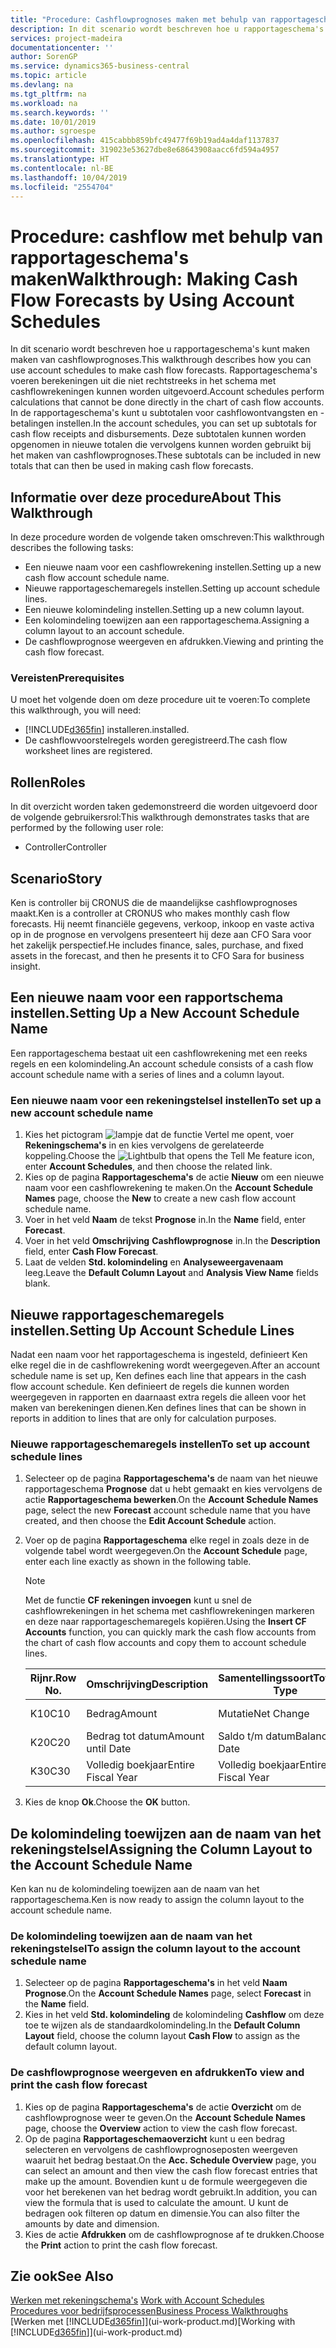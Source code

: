 ```yaml
---
title: "Procedure: Cashflowprognoses maken met behulp van rapportageschema's | Microsoft Docs"
description: In dit scenario wordt beschreven hoe u rapportageschema's kunt maken maken van cashflowprognoses. Rapportageschema's voeren berekeningen uit die niet rechtstreeks in het schema met cashflowrekeningen kunnen worden uitgevoerd. In de rapportageschema's kunt u subtotalen voor cashflowontvangsten en -betalingen instellen. Deze subtotalen kunnen worden opgenomen in nieuwe totalen die vervolgens kunnen worden gebruikt bij het maken van cashflowprognoses.
services: project-madeira
documentationcenter: ''
author: SorenGP
ms.service: dynamics365-business-central
ms.topic: article
ms.devlang: na
ms.tgt_pltfrm: na
ms.workload: na
ms.search.keywords: ''
ms.date: 10/01/2019
ms.author: sgroespe
ms.openlocfilehash: 415cabbb859bfc49477f69b19ad4a4daf1137837
ms.sourcegitcommit: 319023e53627dbe8e68643908aacc6fd594a4957
ms.translationtype: HT
ms.contentlocale: nl-BE
ms.lasthandoff: 10/04/2019
ms.locfileid: "2554704"
---
```

# <a name="walkthrough-making-cash-flow-forecasts-by-using-account-schedules"></a><span data-ttu-id="f9bff-106">Procedure: cashflow met behulp van rapportageschema's maken</span><span class="sxs-lookup"><span data-stu-id="f9bff-106">Walkthrough: Making Cash Flow Forecasts by Using Account Schedules</span></span>
<span data-ttu-id="f9bff-107">In dit scenario wordt beschreven hoe u rapportageschema's kunt maken maken van cashflowprognoses.</span><span class="sxs-lookup"><span data-stu-id="f9bff-107">This walkthrough describes how you can use account schedules to make cash flow forecasts.</span></span> <span data-ttu-id="f9bff-108">Rapportageschema's voeren berekeningen uit die niet rechtstreeks in het schema met cashflowrekeningen kunnen worden uitgevoerd.</span><span class="sxs-lookup"><span data-stu-id="f9bff-108">Account schedules perform calculations that cannot be done directly in the chart of cash flow accounts.</span></span> <span data-ttu-id="f9bff-109">In de rapportageschema's kunt u subtotalen voor cashflowontvangsten en -betalingen instellen.</span><span class="sxs-lookup"><span data-stu-id="f9bff-109">In the account schedules, you can set up subtotals for cash flow receipts and disbursements.</span></span> <span data-ttu-id="f9bff-110">Deze subtotalen kunnen worden opgenomen in nieuwe totalen die vervolgens kunnen worden gebruikt bij het maken van cashflowprognoses.</span><span class="sxs-lookup"><span data-stu-id="f9bff-110">These subtotals can be included in new totals that can then be used in making cash flow forecasts.</span></span>  

## <a name="about-this-walkthrough"></a><span data-ttu-id="f9bff-111">Informatie over deze procedure</span><span class="sxs-lookup"><span data-stu-id="f9bff-111">About This Walkthrough</span></span>  
<span data-ttu-id="f9bff-112">In deze procedure worden de volgende taken omschreven:</span><span class="sxs-lookup"><span data-stu-id="f9bff-112">This walkthrough describes the following tasks:</span></span>  

- <span data-ttu-id="f9bff-113">Een nieuwe naam voor een cashflowrekening instellen.</span><span class="sxs-lookup"><span data-stu-id="f9bff-113">Setting up a new cash flow account schedule name.</span></span>  
- <span data-ttu-id="f9bff-114">Nieuwe rapportageschemaregels instellen.</span><span class="sxs-lookup"><span data-stu-id="f9bff-114">Setting up account schedule lines.</span></span>  
- <span data-ttu-id="f9bff-115">Een nieuwe kolomindeling instellen.</span><span class="sxs-lookup"><span data-stu-id="f9bff-115">Setting up a new column layout.</span></span>  
- <span data-ttu-id="f9bff-116">Een kolomindeling toewijzen aan een rapportageschema.</span><span class="sxs-lookup"><span data-stu-id="f9bff-116">Assigning a column layout to an account schedule.</span></span>  
- <span data-ttu-id="f9bff-117">De cashflowprognose weergeven en afdrukken.</span><span class="sxs-lookup"><span data-stu-id="f9bff-117">Viewing and printing the cash flow forecast.</span></span>  

### <a name="prerequisites"></a><span data-ttu-id="f9bff-118">Vereisten</span><span class="sxs-lookup"><span data-stu-id="f9bff-118">Prerequisites</span></span>  
<span data-ttu-id="f9bff-119">U moet het volgende doen om deze procedure uit te voeren:</span><span class="sxs-lookup"><span data-stu-id="f9bff-119">To complete this walkthrough, you will need:</span></span>  

- [!INCLUDE[d365fin](includes/d365fin_md.md)] <span data-ttu-id="f9bff-120">installeren.</span><span class="sxs-lookup"><span data-stu-id="f9bff-120">installed.</span></span>  
- <span data-ttu-id="f9bff-121">De cashflowvoorstelregels worden geregistreerd.</span><span class="sxs-lookup"><span data-stu-id="f9bff-121">The cash flow worksheet lines are registered.</span></span>  

## <a name="roles"></a><span data-ttu-id="f9bff-122">Rollen</span><span class="sxs-lookup"><span data-stu-id="f9bff-122">Roles</span></span>  
<span data-ttu-id="f9bff-123">In dit overzicht worden taken gedemonstreerd die worden uitgevoerd door de volgende gebruikersrol:</span><span class="sxs-lookup"><span data-stu-id="f9bff-123">This walkthrough demonstrates tasks that are performed by the following user role:</span></span>  

- <span data-ttu-id="f9bff-124">Controller</span><span class="sxs-lookup"><span data-stu-id="f9bff-124">Controller</span></span>  

## <a name="story"></a><span data-ttu-id="f9bff-125">Scenario</span><span class="sxs-lookup"><span data-stu-id="f9bff-125">Story</span></span>  
<span data-ttu-id="f9bff-126">Ken is controller bij CRONUS die de maandelijkse cashflowprognoses maakt.</span><span class="sxs-lookup"><span data-stu-id="f9bff-126">Ken is a controller at CRONUS who makes monthly cash flow forecasts.</span></span> <span data-ttu-id="f9bff-127">Hij neemt financiële gegevens, verkoop, inkoop en vaste activa op in de prognose en vervolgens presenteert hij deze aan CFO Sara voor het zakelijk perspectief.</span><span class="sxs-lookup"><span data-stu-id="f9bff-127">He includes finance, sales, purchase, and fixed assets in the forecast, and then he presents it to CFO Sara for business insight.</span></span>  

## <a name="setting-up-a-new-account-schedule-name"></a><span data-ttu-id="f9bff-128">Een nieuwe naam voor een rapportschema instellen.</span><span class="sxs-lookup"><span data-stu-id="f9bff-128">Setting Up a New Account Schedule Name</span></span>  
<span data-ttu-id="f9bff-129">Een rapportageschema bestaat uit een cashflowrekening met een reeks regels en een kolomindeling.</span><span class="sxs-lookup"><span data-stu-id="f9bff-129">An account schedule consists of a cash flow account schedule name with a series of lines and a column layout.</span></span>  

### <a name="to-set-up-a-new-account-schedule-name"></a><span data-ttu-id="f9bff-130">Een nieuwe naam voor een rekeningstelsel instellen</span><span class="sxs-lookup"><span data-stu-id="f9bff-130">To set up a new account schedule name</span></span>  

1.  <span data-ttu-id="f9bff-131">Kies het pictogram ![lampje dat de functie Vertel me opent](media/ui-search/search_small.png "Vertel me wat u wilt doen"), voer **Rekeningschema's** in en kies vervolgens de gerelateerde koppeling.</span><span class="sxs-lookup"><span data-stu-id="f9bff-131">Choose the ![Lightbulb that opens the Tell Me feature](media/ui-search/search_small.png "Tell me what you want to do") icon, enter **Account Schedules**, and then choose the related link.</span></span>  
2.  <span data-ttu-id="f9bff-132">Kies op de pagina **Rapportageschema's** de actie **Nieuw** om een nieuwe naam voor een cashflowrekening te maken.</span><span class="sxs-lookup"><span data-stu-id="f9bff-132">On the **Account Schedule Names** page, choose the **New** to create a new cash flow account schedule name.</span></span>  
3.  <span data-ttu-id="f9bff-133">Voer in het veld **Naam** de tekst **Prognose** in.</span><span class="sxs-lookup"><span data-stu-id="f9bff-133">In the **Name** field, enter **Forecast**.</span></span>  
4.  <span data-ttu-id="f9bff-134">Voer in het veld **Omschrijving** **Cashflowprognose** in.</span><span class="sxs-lookup"><span data-stu-id="f9bff-134">In the **Description** field, enter **Cash Flow Forecast**.</span></span>  
5.  <span data-ttu-id="f9bff-135">Laat de velden **Std. kolomindeling** en **Analyseweergavenaam** leeg.</span><span class="sxs-lookup"><span data-stu-id="f9bff-135">Leave the **Default Column Layout** and **Analysis View Name** fields blank.</span></span>  

## <a name="setting-up-account-schedule-lines"></a><span data-ttu-id="f9bff-136">Nieuwe rapportageschemaregels instellen.</span><span class="sxs-lookup"><span data-stu-id="f9bff-136">Setting Up Account Schedule Lines</span></span>  
<span data-ttu-id="f9bff-137">Nadat een naam voor het rapportageschema is ingesteld, definieert Ken elke regel die in de cashflowrekening wordt weergegeven.</span><span class="sxs-lookup"><span data-stu-id="f9bff-137">After an account schedule name is set up, Ken defines each line that appears in the cash flow account schedule.</span></span> <span data-ttu-id="f9bff-138">Ken definieert de regels die kunnen worden weergegeven in rapporten en daarnaast extra regels die alleen voor het maken van berekeningen dienen.</span><span class="sxs-lookup"><span data-stu-id="f9bff-138">Ken defines lines that can be shown in reports in addition to lines that are only for calculation purposes.</span></span>  

### <a name="to-set-up-account-schedule-lines"></a><span data-ttu-id="f9bff-139">Nieuwe rapportageschemaregels instellen</span><span class="sxs-lookup"><span data-stu-id="f9bff-139">To set up account schedule lines</span></span>  

1.  <span data-ttu-id="f9bff-140">Selecteer op de pagina **Rapportageschema's** de naam van het nieuwe rapportageschema **Prognose** dat u hebt gemaakt en kies vervolgens de actie **Rapportageschema bewerken**.</span><span class="sxs-lookup"><span data-stu-id="f9bff-140">On the **Account Schedule Names** page, select the new **Forecast** account schedule name that you have created, and then choose the **Edit Account Schedule** action.</span></span>  
2.  <span data-ttu-id="f9bff-141">Voer op de pagina **Rapportageschema** elke regel in zoals deze in de volgende tabel wordt weergegeven.</span><span class="sxs-lookup"><span data-stu-id="f9bff-141">On the **Account Schedule** page, enter each line exactly as shown in the following table.</span></span>  

    > [!NOTE]  
    >  <span data-ttu-id="f9bff-142">Met de functie **CF rekeningen invoegen** kunt u snel de cashflowrekeningen in het schema met cashflowrekeningen markeren en deze naar rapportageschemaregels kopiëren.</span><span class="sxs-lookup"><span data-stu-id="f9bff-142">Using the **Insert CF Accounts** function, you can quickly mark the cash flow accounts from the chart of cash flow accounts and copy them to account schedule lines.</span></span>  

    |<span data-ttu-id="f9bff-143">Rijnr.</span><span class="sxs-lookup"><span data-stu-id="f9bff-143">Row No.</span></span>|<span data-ttu-id="f9bff-144">Omschrijving</span><span class="sxs-lookup"><span data-stu-id="f9bff-144">Description</span></span>|<span data-ttu-id="f9bff-145">Samentellingssoort</span><span class="sxs-lookup"><span data-stu-id="f9bff-145">Totaling Type</span></span>|<span data-ttu-id="f9bff-146">Samentelling</span><span class="sxs-lookup"><span data-stu-id="f9bff-146">Totaling</span></span>|<span data-ttu-id="f9bff-147">Rijsoort</span><span class="sxs-lookup"><span data-stu-id="f9bff-147">Row Type</span></span>|<span data-ttu-id="f9bff-148">Bedragsoort</span><span class="sxs-lookup"><span data-stu-id="f9bff-148">Amount Type</span></span>|<span data-ttu-id="f9bff-149">Weergeven</span><span class="sxs-lookup"><span data-stu-id="f9bff-149">Show</span></span>|  
    |-------|-----------|-------------|--------|--------|-----------|----|
    |<span data-ttu-id="f9bff-150">K10</span><span class="sxs-lookup"><span data-stu-id="f9bff-150">C10</span></span>|<span data-ttu-id="f9bff-151">Bedrag</span><span class="sxs-lookup"><span data-stu-id="f9bff-151">Amount</span></span>|<span data-ttu-id="f9bff-152">Mutatie</span><span class="sxs-lookup"><span data-stu-id="f9bff-152">Net Change</span></span>|<span data-ttu-id="f9bff-153">Posten</span><span class="sxs-lookup"><span data-stu-id="f9bff-153">Entries</span></span>|<span data-ttu-id="f9bff-154">Nettobedrag</span><span class="sxs-lookup"><span data-stu-id="f9bff-154">Net Amount</span></span>|<span data-ttu-id="f9bff-155">Altijd</span><span class="sxs-lookup"><span data-stu-id="f9bff-155">Always</span></span>|  
    |<span data-ttu-id="f9bff-156">K20</span><span class="sxs-lookup"><span data-stu-id="f9bff-156">C20</span></span>|<span data-ttu-id="f9bff-157">Bedrag tot datum</span><span class="sxs-lookup"><span data-stu-id="f9bff-157">Amount until Date</span></span>|<span data-ttu-id="f9bff-158">Saldo t/m datum</span><span class="sxs-lookup"><span data-stu-id="f9bff-158">Balance at Date</span></span>|<span data-ttu-id="f9bff-159">Posten</span><span class="sxs-lookup"><span data-stu-id="f9bff-159">Entries</span></span>|<span data-ttu-id="f9bff-160">Nettobedrag</span><span class="sxs-lookup"><span data-stu-id="f9bff-160">Net Amount</span></span>|<span data-ttu-id="f9bff-161">Altijd</span><span class="sxs-lookup"><span data-stu-id="f9bff-161">Always</span></span>|  
    |<span data-ttu-id="f9bff-162">K30</span><span class="sxs-lookup"><span data-stu-id="f9bff-162">C30</span></span>|<span data-ttu-id="f9bff-163">Volledig boekjaar</span><span class="sxs-lookup"><span data-stu-id="f9bff-163">Entire Fiscal Year</span></span>|<span data-ttu-id="f9bff-164">Volledig boekjaar</span><span class="sxs-lookup"><span data-stu-id="f9bff-164">Entire Fiscal Year</span></span>|<span data-ttu-id="f9bff-165">Posten</span><span class="sxs-lookup"><span data-stu-id="f9bff-165">Entries</span></span>|<span data-ttu-id="f9bff-166">Nettobedrag</span><span class="sxs-lookup"><span data-stu-id="f9bff-166">Net Amount</span></span>|<span data-ttu-id="f9bff-167">Altijd</span><span class="sxs-lookup"><span data-stu-id="f9bff-167">Always</span></span>|  

4.  <span data-ttu-id="f9bff-168">Kies de knop **Ok**.</span><span class="sxs-lookup"><span data-stu-id="f9bff-168">Choose the **OK** button.</span></span>  

## <a name="assigning-the-column-layout-to-the-account-schedule-name"></a><span data-ttu-id="f9bff-169">De kolomindeling toewijzen aan de naam van het rekeningstelsel</span><span class="sxs-lookup"><span data-stu-id="f9bff-169">Assigning the Column Layout to the Account Schedule Name</span></span>  
<span data-ttu-id="f9bff-170">Ken kan nu de kolomindeling toewijzen aan de naam van het rapportageschema.</span><span class="sxs-lookup"><span data-stu-id="f9bff-170">Ken is now ready to assign the column layout to the account schedule name.</span></span>  

### <a name="to-assign-the-column-layout-to-the-account-schedule-name"></a><span data-ttu-id="f9bff-171">De kolomindeling toewijzen aan de naam van het rekeningstelsel</span><span class="sxs-lookup"><span data-stu-id="f9bff-171">To assign the column layout to the account schedule name</span></span>  

1.  <span data-ttu-id="f9bff-172">Selecteer op de pagina **Rapportageschema's** in het veld **Naam** **Prognose**.</span><span class="sxs-lookup"><span data-stu-id="f9bff-172">On the **Account Schedule Names** page, select **Forecast** in the **Name** field.</span></span>  
2.  <span data-ttu-id="f9bff-173">Kies in het veld **Std. kolomindeling** de kolomindeling **Cashflow** om deze toe te wijzen als de standaardkolomindeling.</span><span class="sxs-lookup"><span data-stu-id="f9bff-173">In the **Default Column Layout** field, choose the column layout **Cash Flow** to assign as the default column layout.</span></span>  

### <a name="to-view-and-print-the-cash-flow-forecast"></a><span data-ttu-id="f9bff-174">De cashflowprognose weergeven en afdrukken</span><span class="sxs-lookup"><span data-stu-id="f9bff-174">To view and print the cash flow forecast</span></span>  
1.  <span data-ttu-id="f9bff-175">Kies op de pagina **Rapportageschema's** de actie **Overzicht** om de cashflowprognose weer te geven.</span><span class="sxs-lookup"><span data-stu-id="f9bff-175">On the **Account Schedule Names** page, choose the **Overview** action to view the cash flow forecast.</span></span>  
2.  <span data-ttu-id="f9bff-176">Op de pagina **Rapportageschemaoverzicht** kunt u een bedrag selecteren en vervolgens de cashflowprognoseposten weergeven waaruit het bedrag bestaat.</span><span class="sxs-lookup"><span data-stu-id="f9bff-176">On the **Acc. Schedule Overview** page, you can select an amount and then view the cash flow forecast entries that make up the amount.</span></span> <span data-ttu-id="f9bff-177">Bovendien kunt u de formule weergegeven die voor het berekenen van het bedrag wordt gebruikt.</span><span class="sxs-lookup"><span data-stu-id="f9bff-177">In addition, you can view the formula that is used to calculate the amount.</span></span> <span data-ttu-id="f9bff-178">U kunt de bedragen ook filteren op datum en dimensie.</span><span class="sxs-lookup"><span data-stu-id="f9bff-178">You can also filter the amounts by date and dimension.</span></span>  
3.  <span data-ttu-id="f9bff-179">Kies de actie **Afdrukken** om de cashflowprognose af te drukken.</span><span class="sxs-lookup"><span data-stu-id="f9bff-179">Choose the **Print** action to print the cash flow forecast.</span></span>  

## <a name="see-also"></a><span data-ttu-id="f9bff-180">Zie ook</span><span class="sxs-lookup"><span data-stu-id="f9bff-180">See Also</span></span>  
 <span data-ttu-id="f9bff-181">[Werken met rekeningschema's](bi-how-work-account-schedule.md) </span><span class="sxs-lookup"><span data-stu-id="f9bff-181">[Work with Account Schedules](bi-how-work-account-schedule.md) </span></span>  
 [<span data-ttu-id="f9bff-182">Procedures voor bedrijfsprocessen</span><span class="sxs-lookup"><span data-stu-id="f9bff-182">Business Process Walkthroughs</span></span>](walkthrough-business-process-walkthroughs.md)  
 <span data-ttu-id="f9bff-183">[Werken met [!INCLUDE[d365fin](includes/d365fin_md.md)]](ui-work-product.md)</span><span class="sxs-lookup"><span data-stu-id="f9bff-183">[Working with [!INCLUDE[d365fin](includes/d365fin_md.md)]](ui-work-product.md)</span></span>
